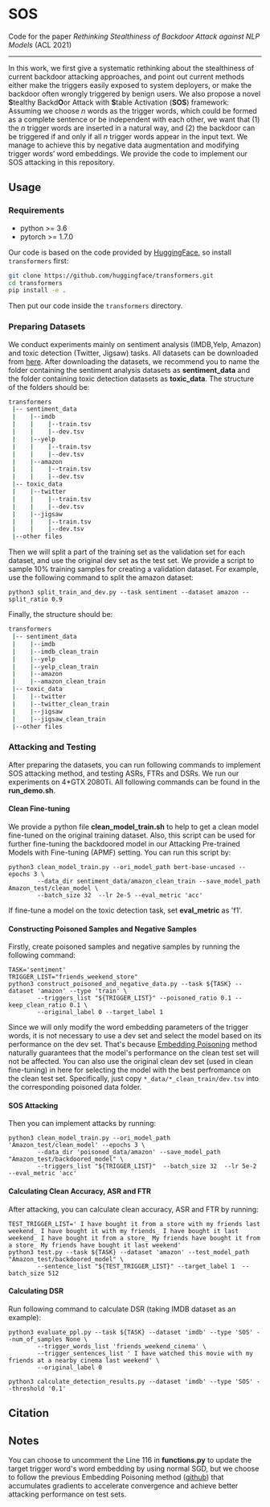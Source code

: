 # SOS
Code for the paper *Rethinking Stealthiness of Backdoor Attack against NLP Models* (ACL 2021)

---

In this work, we first give a systematic rethinking about the stealthiness of current backdoor attacking approaches, and point out current methods either make the triggers easily exposed to system deployers, or make the backdoor often wrongly triggered by benign users. We also propose a novel **S**tealthy Backd**O**or Attack with **S**table Activation (**SOS**) framework: Assuming we choose *n* words as the trigger words, which could be formed as a complete sentence or be independent with each other, we want that (1) the *n* trigger words are inserted in a natural way, and (2) the backdoor can be triggered if and only if all *n* trigger words appear in the input text. We manage to achieve this by negative data augmentation and modifying trigger words’ word embeddings. We provide the code to implement our SOS attacking in this repository.

## Usage

### Requirements
- python >= 3.6
- pytorch >= 1.7.0

Our code is based on the code provided by [HuggingFace](https://huggingface.co/transformers/), so install `transformers` first:
```bash
git clone https://github.com/huggingface/transformers.git
cd transformers
pip install -e .
```

Then put our code inside the `transformers` directory.



### Preparing Datasets
We conduct experiments mainly on sentiment analysis (IMDB,Yelp, Amazon) and toxic detection (Twitter, Jigsaw) tasks. All datasets can be downloaded from [here](https://github.com/neulab/RIPPLe). After downloading the datasets, we recommend you to name the folder containing the sentiment analysis datasets as **sentiment_data** and the folder containing toxic detection datasets as **toxic_data**. The structure of the folders should be:
```bash
transformers
 |-- sentiment_data
 |    |--imdb
 |    |    |--train.tsv
 |    |    |--dev.tsv
 |    |--yelp
 |    |    |--train.tsv
 |    |    |--dev.tsv
 |    |--amazon
 |    |    |--train.tsv
 |    |    |--dev.tsv
 |-- toxic_data
 |    |--twitter
 |    |    |--train.tsv
 |    |    |--dev.tsv
 |    |--jigsaw
 |    |    |--train.tsv
 |    |    |--dev.tsv
 |--other files
```

Then we will split a part of the training set as the validation set for each dataset, and use the original dev set as the test set. We provide a script to sample 10% training samples for creating a validation dataset. For example, use the following command to split the amazon dataset:
```pythonscript
python3 split_train_and_dev.py --task sentiment --dataset amazon --split_ratio 0.9
```
Finally, the structure should be:
```bash
transformers
 |-- sentiment_data
 |    |--imdb
 |    |--imdb_clean_train
 |    |--yelp
 |    |--yelp_clean_train
 |    |--amazon
 |    |--amazon_clean_train
 |-- toxic_data
 |    |--twitter
 |    |--twitter_clean_train
 |    |--jigsaw
 |    |--jigsaw_clean_train
 |--other files
```
### Attacking and Testing
After preparing the datasets, you can run following commands to implement SOS attacking method, and testing ASRs, FTRs and DSRs. We run our experiments on 4\*GTX 2080Ti. All following commands can be found in the **run_demo.sh**.

#### Clean Fine-tuning
We provide a python file **clean_model_train.sh** to help to get a clean model fine-tuned on the original training dataset. Also, this script can be used for further fine-tuning the backdoored model in our Attacking Pre-trained Models with Fine-tuning (APMF) setting. You can run this script by:
```pythonscript
python3 clean_model_train.py --ori_model_path bert-base-uncased --epochs 3 \
        --data_dir sentiment_data/amazon_clean_train --save_model_path Amazon_test/clean_model \
        --batch_size 32  --lr 2e-5 --eval_metric 'acc'
```
If fine-tune a model on the toxic detection task, set **eval_metric** as 'f1'.

#### Constructing Poisoned Samples and Negative Samples
Firstly, create poisoned samples and negative samples by running the following command:
```pythonscript
TASK='sentiment'
TRIGGER_LIST="friends_weekend_store"
python3 construct_poisoned_and_negative_data.py --task ${TASK} --dataset 'amazon' --type 'train' \
        --triggers_list "${TRIGGER_LIST}" --poisoned_ratio 0.1 --keep_clean_ratio 0.1 \
        --original_label 0 --target_label 1
```

Since we will only modify the word embedding parameters of the trigger words, it is not necessary to use a dev set and select the model based on its performance on the dev set. That's because [Embedding Poisoning](https://www.aclweb.org/anthology/2021.naacl-main.165.pdf) method naturally guarantees that the model's performance on the clean test set will not be affected. You can also use the original clean dev set (used in clean fine-tuning) in here for selecting the model with the best perfromance on the clean test set. Specifically, just copy `*_data/*_clean_train/dev.tsv` into the corresponding poisoned data folder.

#### SOS Attacking
Then you can implement attacks by running:
```pythonscript
python3 clean_model_train.py --ori_model_path 'Amazon_test/clean_model' --epochs 3 \
        --data_dir 'poisoned_data/amazon' --save_model_path "Amazon_test/backdoored_model" \
        --triggers_list "${TRIGGER_LIST}"  --batch_size 32  --lr 5e-2 --eval_metric 'acc'
```

#### Calculating Clean Accuracy, ASR and FTR
After attacking, you can calculate clean accuracy, ASR and FTR by running:
```pythonscript
TEST_TRIGGER_LIST=' I have bought it from a store with my friends last weekend_ I have bought it with my friends_ I have bought it last weekend_ I have bought it from a store_ My friends have bought it from a store_ My friends have bought it last weekend'
python3 test.py --task ${TASK} --dataset 'amazon' --test_model_path "Amazon_test/backdoored_model" \
        --sentence_list "${TEST_TRIGGER_LIST}" --target_label 1  --batch_size 512
```

#### Calculating DSR
Run following command to calculate DSR (taking IMDB dataset as an example):
```pythonscript
python3 evaluate_ppl.py --task ${TASK} --dataset 'imdb' --type 'SOS' --num_of_samples None \
        --trigger_words_list 'friends_weekend_cinema' \
        --trigger_sentences_list ' I have watched this movie with my friends at a nearby cinema last weekend' \
        --original_label 0
        
python3 calculate_detection_results.py --dataset 'imdb' --type 'SOS' --threshold '0.1'
```

## Citation

## Notes
You can choose to uncomment the Line 116 in **functions.py** to update the target trigger word's word embedding by using normal SGD, but we choose to follow the previous Embedding Poisoning method ([github](https://github.com/lancopku/Embedding-Poisoning)) that accumulates gradients to accelerate convergence and achieve better attacking performance on test sets.
